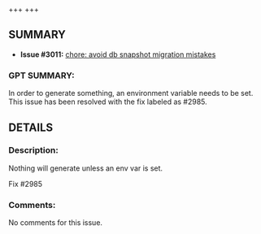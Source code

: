 +++
+++
## SUMMARY
- **Issue #3011:** [chore: avoid db snapshot migration mistakes](https://github.com/fedimint/fedimint/pull/3011)

### GPT SUMMARY:
In order to generate something, an environment variable needs to be set. This issue has been resolved with the fix labeled as #2985.

## DETAILS
### Description:
Nothing will generate unless an env var is set.

Fix #2985

### Comments:
No comments for this issue.

